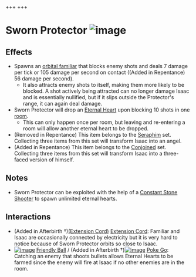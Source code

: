 +++
+++

 # Sworn Protector ![image](/image/Sworn_Protector.png) 


Effects
---------


* Spawns an [orbital familiar](/wiki/Orbital_familiar "Orbital familiar") that blocks enemy shots and deals 7 damage per tick or 105 damage per second on contact ((Added in Repentance) 56 damage per second).
	+ It also attracts enemy shots to itself, making them more likely to be blocked. A shot actively being attracted can no longer damage Isaac and is essentially nullified, but if it slips outside the Protector's range, it can again deal damage.
* Sworn Protector will drop an [Eternal Heart](/wiki/Eternal_Heart "Eternal Heart") upon blocking 10 shots in one [room](/wiki/Rooms "Rooms").
	+ This can only happen once per room, but leaving and re-entering a room will allow another eternal heart to be dropped.
* (Removed in Repentance) This item belongs to the [Seraphim](/wiki/Seraphim_(Transformation) "Seraphim (Transformation)") set. Collecting three items from this set will transform Isaac into an angel.
* (Added in Repentance) This item belongs to the [Conjoined](/wiki/Conjoined "Conjoined") set. Collecting three items from this set will transform Isaac into a three-faced version of himself.


Notes
-------


* Sworn Protector can be exploited with the help of a [Constant Stone Shooter](/wiki/Constant_Stone_Shooter "Constant Stone Shooter") to spawn unlimited eternal hearts.


Interactions
--------------


* (Added in Afterbirth †)[(Extension Cord)](/wiki/Extension_Cord "Extension Cord") [Extension Cord](/wiki/Extension_Cord "Extension Cord"): Familiar and Isaac are occasionally connected by electricity but it is very hard to notice because of Sworn Protector orbits so close to Isaac.
* [![image](/image/Friendly_Ball.png)](/wiki/Friendly_Ball "Friendly Ball") [Friendly Ball](/wiki/Friendly_Ball "Friendly Ball") / (Added in Afterbirth †)[![image](/image/Poke_Go.png)](/wiki/Poke_Go "Poke Go") [Poke Go](/wiki/Poke_Go "Poke Go"): Catching an enemy that shoots bullets allows Eternal Hearts to be farmed since the enemy will fire at Isaac if no other enemies are in the room.


